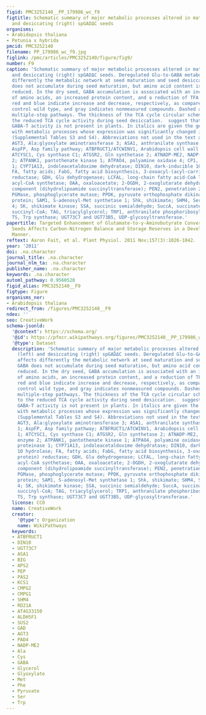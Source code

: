 ```yaml
---
figid: PMC3252140__PP_179986_wc_f9
figtitle: Schematic summary of major metabolic processes altered in maturing (left)
  and desiccating (right) spGADΔC seeds
organisms:
- Arabidopsis thaliana
- Petunia x hybrida
pmcid: PMC3252140
filename: PP_179986_wc_f9.jpg
figlink: /pmc/articles/PMC3252140/figure/fig9/
number: F9
caption: 'Schematic summary of major metabolic processes altered in maturing (left)
  and desiccating (right) spGADΔC seeds. Deregulated Glu-to-GABA metabolism affects
  differently the metabolic network at seed maturation and seed desiccation. GABA
  does not accumulate during seed maturation, but amino acid content is generally
  reduced. In the dry seed, GABA accumulation is associated with an increased content
  of amino acids, an increased protein content, and a reduction of TFA. Font colors
  red and blue indicate increase and decrease, respectively, as compared with the
  control wild type, and gray indicates nonmeasured compounds. Dashed arrows indicate
  multiple-step pathways. The thickness of the TCA cycle circular scheme refers to
  the reduced TCA cycle activity during seed desiccation.  suggest that 2-OG-dependent
  GABA-T activity is not present in plants. In italics are given the genes associated
  with metabolic processes whose expression was significantly changed in the transgenics
  (Supplemental Tables S3 and S4). Abbreviations not used in the text are as follows:
  AGT3, Ala:glyoxylate aminotransferase 3; ASA1, anthranilate synthase α-subunit 1;
  AspFP, Asp family pathway; ATBFRUCT1/ATCWINV1, Arabidopsis cell wall invertase 1;
  ATCYSC1, Cys synthase C1; ATGSR2, Gln synthetase 2; ATNADP-ME2, NADP-malic enzyme
  2; ATPANK1, pantothenate kinase 1; ATPAO4, polyamine oxidase 4; CP1, Cys proteinase
  1; CYP71A13, indoleacetaldoxime dehydratase; DIN10, dark-inducible 10 hydrolase;
  FA, fatty acids; FabG, fatty acid biosynthesis, 3-oxoacyl-(acyl-carrier protein)
  reductase; GDH, Glu dehydrogenase; LCFAL, long-chain fatty acid-CoA ligase/long-chain
  acyl-CoA synthetase; OAA, oxaloacetate; 2-OGDH, 2-oxoglutarate dehydrogenase E2
  component (dihydrolipoamide succinyltransferase); PEN2, penetration 2 hydrolase;
  PGMase, phosphoglycerate mutase; PPDK, pyruvate orthophosphate dikinase; PS, storage
  protein; SAM1, S-adenosyl-Met synthetase 1; Shk, shikimate; SHM4, Ser hydroxymethyltransferase
  4; SK, shikimate kinase; SSA, succinic semialdehyde; SuccA, succinate; SuccCoA,
  succinyl-CoA; TAG, triacylglycerol; TRP1, anthranilate phosphoribosyltransferase;
  TS, Trp synthase; UGT73C7 and UGT73B5, UDP-glycosyltransferase.'
papertitle: Targeted Enhancement of Glutamate-to-γ-Aminobutyrate Conversion in Arabidopsis
  Seeds Affects Carbon-Nitrogen Balance and Storage Reserves in a Development-Dependent
  Manner.
reftext: Aaron Fait, et al. Plant Physiol. 2011 Nov;157(3):1026-1042.
year: '2011'
doi: .na.character
journal_title: .na.character
journal_nlm_ta: .na.character
publisher_name: .na.character
keywords: .na.character
automl_pathway: 0.9560528
figid_alias: PMC3252140__F9
figtype: Figure
organisms_ner:
- Arabidopsis thaliana
redirect_from: /figures/PMC3252140__F9
ndex: ''
seo: CreativeWork
schema-jsonld:
  '@context': https://schema.org/
  '@id': https://pfocr.wikipathways.org/figures/PMC3252140__PP_179986_wc_f9.html
  '@type': Dataset
  description: 'Schematic summary of major metabolic processes altered in maturing
    (left) and desiccating (right) spGADΔC seeds. Deregulated Glu-to-GABA metabolism
    affects differently the metabolic network at seed maturation and seed desiccation.
    GABA does not accumulate during seed maturation, but amino acid content is generally
    reduced. In the dry seed, GABA accumulation is associated with an increased content
    of amino acids, an increased protein content, and a reduction of TFA. Font colors
    red and blue indicate increase and decrease, respectively, as compared with the
    control wild type, and gray indicates nonmeasured compounds. Dashed arrows indicate
    multiple-step pathways. The thickness of the TCA cycle circular scheme refers
    to the reduced TCA cycle activity during seed desiccation.  suggest that 2-OG-dependent
    GABA-T activity is not present in plants. In italics are given the genes associated
    with metabolic processes whose expression was significantly changed in the transgenics
    (Supplemental Tables S3 and S4). Abbreviations not used in the text are as follows:
    AGT3, Ala:glyoxylate aminotransferase 3; ASA1, anthranilate synthase α-subunit
    1; AspFP, Asp family pathway; ATBFRUCT1/ATCWINV1, Arabidopsis cell wall invertase
    1; ATCYSC1, Cys synthase C1; ATGSR2, Gln synthetase 2; ATNADP-ME2, NADP-malic
    enzyme 2; ATPANK1, pantothenate kinase 1; ATPAO4, polyamine oxidase 4; CP1, Cys
    proteinase 1; CYP71A13, indoleacetaldoxime dehydratase; DIN10, dark-inducible
    10 hydrolase; FA, fatty acids; FabG, fatty acid biosynthesis, 3-oxoacyl-(acyl-carrier
    protein) reductase; GDH, Glu dehydrogenase; LCFAL, long-chain fatty acid-CoA ligase/long-chain
    acyl-CoA synthetase; OAA, oxaloacetate; 2-OGDH, 2-oxoglutarate dehydrogenase E2
    component (dihydrolipoamide succinyltransferase); PEN2, penetration 2 hydrolase;
    PGMase, phosphoglycerate mutase; PPDK, pyruvate orthophosphate dikinase; PS, storage
    protein; SAM1, S-adenosyl-Met synthetase 1; Shk, shikimate; SHM4, Ser hydroxymethyltransferase
    4; SK, shikimate kinase; SSA, succinic semialdehyde; SuccA, succinate; SuccCoA,
    succinyl-CoA; TAG, triacylglycerol; TRP1, anthranilate phosphoribosyltransferase;
    TS, Trp synthase; UGT73C7 and UGT73B5, UDP-glycosyltransferase.'
  license: CC0
  name: CreativeWork
  creator:
    '@type': Organization
    name: WikiPathways
  keywords:
  - ATBFRUCT1
  - DIN10
  - UGT73C7
  - ASA1
  - BIG
  - APS2
  - PEP
  - PAS2
  - KCS1
  - CMPG2
  - CMPG1
  - SHM4
  - RD21A
  - AT4G33150
  - ALDH5F1
  - SUS2
  - GAD
  - AGT3
  - PAD4
  - NADP-ME2
  - Ala
  - Cys
  - GABA
  - Glycerol
  - Glyoxylate
  - Met
  - Phe
  - Pyruvate
  - Ser
  - Trp
---
```

